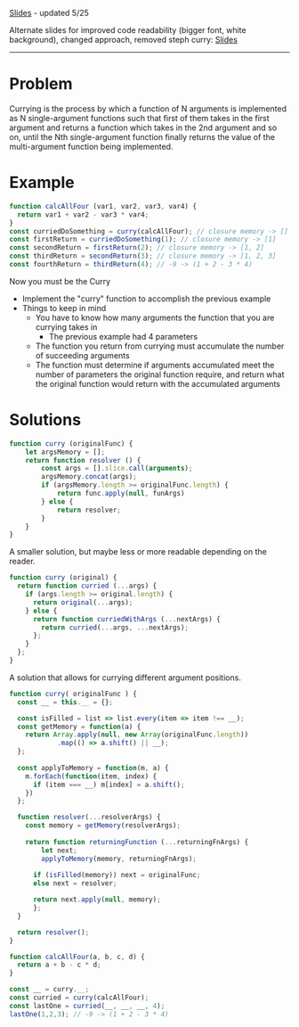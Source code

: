 [Slides](http://slides.com/katehumphrey/reacto-3-8-10#/) - updated 5/25

Alternate slides for improved code readability (bigger font, white background), changed approach, removed steph curry:
[Slides](http://slides.com/yuvalidan/reacto-3-8-10-1-1#/)

---

# Problem

Currying is the process by which a function of N arguments is implemented as N single-argument functions such that first of them takes in the first argument and returns a function which takes in the 2nd argument and so on, until the Nth single-argument function finally returns the value of the multi-argument function being implemented.

# Example

```js
function calcAllFour (var1, var2, var3, var4) {
  return var1 + var2 - var3 * var4;
}
const curriedDoSomething = curry(calcAllFour); // closure memory -> []
const firstReturn = curriedDoSomething(1); // closure memory -> [1]
const secondReturn = firstReturn(2); // closure memory -> [1, 2]
const thirdReturn = secondReturn(3); // closure memory -> [1, 2, 3]
const fourthReturn = thirdReturn(4); // -9 -> (1 + 2 - 3 * 4)
```

Now you must be the Curry
- Implement the "curry" function to accomplish the previous example
- Things to keep in mind
  - You have to know how many arguments the function that you are currying  takes in
    - The previous example had 4 parameters
  - The function you return from currying must accumulate the number of succeeding arguments
  - The function must determine if arguments accumulated meet the number of parameters the original function require, and return what the original function would return with the accumulated arguments

# Solutions

```javascript
function curry (originalFunc) {
    let argsMemory = [];
    return function resolver () {
        const args = [].slice.call(arguments);
        argsMemory.concat(args);
        if (argsMemory.length >= originalFunc.length) {
            return func.apply(null, funArgs) 
        } else {
            return resolver;
        }
    }
}
```

A smaller solution, but maybe less or more readable depending on the reader.

```js
function curry (original) {
  return function curried (...args) {
    if (args.length >= original.length) {
      return original(...args);
    } else {
      return function curriedWithArgs (...nextArgs) {
        return curried(...args, ...nextArgs);
      };
    }
  };
}
```

A solution that allows for currying different argument positions.

```javascript
function curry( originalFunc ) {
  const __ = this.__ = {};

  const isFilled = list => list.every(item => item !== __);
  const getMemory = function(a) {
    return Array.apply(null, new Array(originalFunc.length))
            .map(() => a.shift() || __);
  };
	
  const applyToMemory = function(m, a) {
    m.forEach(function(item, index) {
      if (item === __) m[index] = a.shift();
    })
  };

  function resolver(...resolverArgs) {
    const memory = getMemory(resolverArgs);
		
    return function returningFunction (...returningFnArgs) {
	    let next;
	    applyToMemory(memory, returningFnArgs);
            
      if (isFilled(memory)) next = originalFunc;    
      else next = resolver;   

      return next.apply(null, memory); 
	  };
  }

  return resolver(); 
}

function calcAllFour(a, b, c, d) {
  return a + b - c * d;
}

const __ = curry.__;
const curried = curry(calcAllFour);
const lastOne = curried(__, __, __, 4);
lastOne(1,2,3); // -9 -> (1 + 2 - 3 * 4)
```
